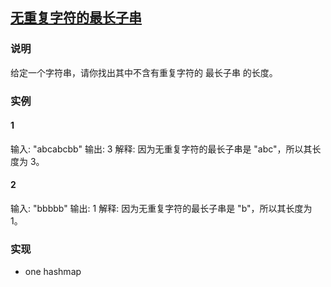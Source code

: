 ## [无重复字符的最长子串](https://leetcode-cn.com/problems/longest-substring-without-repeating-characters/)
### 说明

给定一个字符串，请你找出其中不含有重复字符的 最长子串 的长度。

### 实例
#### 1

输入: "abcabcbb"
输出: 3 
解释: 因为无重复字符的最长子串是 "abc"，所以其长度为 3。

#### 2

输入: "bbbbb"
输出: 1
解释: 因为无重复字符的最长子串是 "b"，所以其长度为 1。

### 实现
* one hashmap